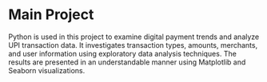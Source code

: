 # Main Project
Python is used in this project to examine digital payment trends and analyze UPI transaction data. It investigates transaction types, amounts, merchants, and user information using exploratory data analysis techniques. The results are presented in an understandable manner using Matplotlib and Seaborn visualizations.
